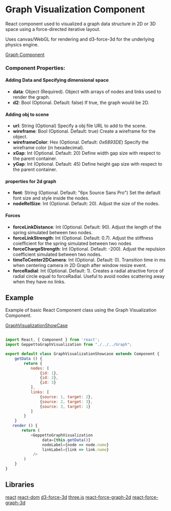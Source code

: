 # Graph Visualization Component

React component used to visualized a graph data structure in 2D or 3D space using a force-directed iterative layout.

Uses canvas/WebGL for rendering and d3-force-3d for the underlying physics engine.

[Graph Component](./Graph.js)

### Component Properties:

#### Adding Data and Specifying dimensional space
- **data**: Object (Required). Object with arrays of nodes and links used to render the graph.
- **d2**: Bool (Optional. Default: false)
    If true, the graph would be 2D.

#### Adding obj to scene
- **url**: String (Optional)
    Specify a obj file URL to add to the scene.
- **wireframe**: Bool (Optional. Default: true)
    Create a wireframe for the object.
- **wireframeColor**: Hex (Optional. Default: *0x6893DE*)
    Specify the wireframe color (in hexadecimal).
- **xGap**: Int (Optional. Default: 20)
    Define width gap size with respect to the parent container.
- **yGap**: Int (Optional. Default: 45)
    Define height gap size with respect to the parent container.

#### properties for 2d graph
- **font**: String (Optional. Default: "6px Source Sans Pro")
    Set the default font size and style inside the nodes.
- **nodeRelSize**: Int (Optional. Default: 20).
    Adjust the size of the nodes.

#### Forces
- **forceLinkDistance**: Int (Optional. Default: 90).
    Adjust the length of the spring simulated between two nodes.
- **forceLinkStrength**: Int (Optional. Default: 0.7).
    Adjust the stiffness coiefficient for the spring simulated between two nodes
- **forceChargeStrength**: Int (Optional. Default: -200).
    Adjust the repulsion coefficient simulated between two nodes.
- **timeToCenter2DCamera**: Int (Optional. Default: 0).
    Transition time in ms when centering camera in 2D Graph after window resize event.
- **forceRadial**: Int (Optional. Default: 1).
    Creates a radial atractive force of radial circle equal to forceRadial. Useful to avoid nodes scattering away when they have no links.
    

## Example

Example of basic React Component class using the Graph Visualization Component.

[GraphVisualizationShowCase](./showcase/examples/GraphVisualizationShowcase.js)


```javascript
    
import React, { Component } from 'react';
import GeppettoGraphVisualization from "./../../Graph";

export default class GraphVisualizationShowcase extends Component {
    getData () {
        return {
           nodes: [
               {id: 1},
               {id: 2},
               {id: 3}
           ],
           links: [
               {source: 1, target: 2},
               {source: 2, target: 3},
               {source: 3, target: 1}
           ]
        }
    }
   render () {
       return (
           <GeppettoGraphVisualization
                data={this.getData()}
                nodeLabel={node => node.name}
                linkLabel={link => link.name}
            />
        )
    }
}
```

## Libraries

[react](https://www.npmjs.com/package/react)
[react-dom](https://www.npmjs.com/package/react-dom)
[d3-force-3d](https://www.npmjs.com/package/d3-force-3d)
[three.js](https://www.npmjs.com/package/three)
[react-force-graph-2d](https://www.npmjs.com/package/react-force-graph-2d)
[react-force-graph-3d](https://www.npmjs.com/package/react-force-graph-3d)